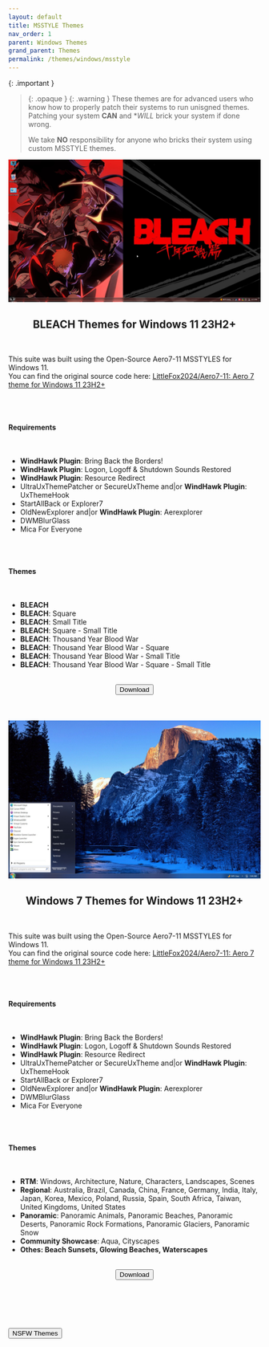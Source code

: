 ```yaml
---
layout: default
title: MSSTYLE Themes
nav_order: 1
parent: Windows Themes
grand_parent: Themes
permalink: /themes/windows/msstyle
---
```

<!-- 
{: .note }
> {: .opaque }
> 
>
> 
-->

{: .important }
> {: .opaque }
> {: .warning }
> These themes are for advanced users who know how to properly patch their systems to run unisgned themes. 
> Patching your system **CAN** and **WILL* brick your system if done wrong.
>
> We take **NO** responsibility for anyone who bricks their system using custom MSSTYLE themes.

<div class="w3-card">
    <div class="responsive">
        <img src="../../assets/images/themes/sfw/msstyle/BLEACH-TYBW.jpg" />
    </div>
    <div class="w3-container">
        <h2 class="text-small" style="text-align:center">BLEACH Themes for Windows 11 23H2+</h2>
        <br />
        <p>This suite was built using the Open-Source Aero7-11 MSSTYLES for Windows 11.<br />You can find the original source code here: <a href="https://github.com/LittleFox2024/Aero7-11" target="_blank">LittleFox2024/Aero7-11: Aero 7 theme for Windows 11 23H2+</a></p>
        <br /><br />
        <h4>Requirements</h4>
        <br />
        <ul>
            <li><b>WindHawk Plugin</b>: Bring Back the Borders!</li>
            <li><b>WindHawk Plugin</b>: Logon, Logoff & Shutdown Sounds Restored</li>
            <li><b>WindHawk Plugin</b>: Resource Redirect</li>
            <li>UltraUxThemePatcher or SecureUxTheme and|or <b>WindHawk Plugin</b>: UxThemeHook</li>
            <li>StartAllBack or Explorer7</li>
            <li>OldNewExplorer and|or <b>WindHawk Plugin</b>: Aerexplorer</li>
            <li>DWMBlurGlass</li>
            <li>Mica For Everyone</li>
        </ul>
        <br /><br />
        <h4>Themes</h4>
        <br />
        <ul>
            <li><b>BLEACH</b></li>
            <li><b>BLEACH</b>: Square</li>
            <li><b>BLEACH</b>: Small Title</li>
            <li><b>BLEACH</b>: Square - Small Title</li>
            <li><b>BLEACH</b>: Thousand Year Blood War</li>
            <li><b>BLEACH</b>: Thousand Year Blood War - Square</li>
            <li><b>BLEACH</b>: Thousand Year Blood War - Small Title</li>
            <li><b>BLEACH</b>: Thousand Year Blood War - Square - Small Title</li>
        </ul>
    </div>
    <br />
    <span class="fs-3">
        <div align="center" class="text-small">
            <a href="https://github.com/The-Back-Room/BLEACH-Themes-for-Windows-11/archive/refs/heads/main.zip" target="_blank">
            <button type="button" name="button" class="btn">Download</button></a> 
        </div>
    </span>
    <br />
</div>
<br /><br />
<div class="w3-card">
    <div class="responsive">
        <img src="../../assets/images/themes/sfw/msstyle/WINDOWS-7.jpg" />
    </div>
    <div class="w3-container">
        <h2 class="text-small" style="text-align:center">Windows 7 Themes for Windows 11 23H2+</h2>
        <br />
        <p>This suite was built using the Open-Source Aero7-11 MSSTYLES for Windows 11.<br />You can find the original source code here: <a href="https://github.com/LittleFox2024/Aero7-11" target="_blank">LittleFox2024/Aero7-11: Aero 7 theme for Windows 11 23H2+</a></p>
        <br /><br />
        <h4>Requirements</h4>
        <br />
        <ul>
            <li><b>WindHawk Plugin</b>: Bring Back the Borders!</li>
            <li><b>WindHawk Plugin</b>: Logon, Logoff & Shutdown Sounds Restored</li>
            <li><b>WindHawk Plugin</b>: Resource Redirect</li>
            <li>UltraUxThemePatcher or SecureUxTheme and|or <b>WindHawk Plugin</b>: UxThemeHook</li>
            <li>StartAllBack or Explorer7</li>
            <li>OldNewExplorer and|or <b>WindHawk Plugin</b>: Aerexplorer</li>
            <li>DWMBlurGlass</li>
            <li>Mica For Everyone</li>
        </ul>
        <br /><br />
        <h4>Themes</h4>
        <br />
        <ul>
            <li><b>RTM</b>: Windows, Architecture, Nature, Characters, Landscapes, Scenes</li>
            <li><b>Regional</b>: Australia, Brazil, Canada, China, France, Germany, India, Italy, Japan, Korea, Mexico, Poland, Russia, Spain, South Africa, Taiwan, United Kingdoms, United States</li>
            <li><b>Panoramic</b>: Panoramic Animals, Panoramic Beaches, Panoramic Deserts, Panoramic Rock Formations, Panoramic Glaciers, Panoramic Snow</li>
            <li><b>Community Showcase</b>: Aqua, Cityscapes</li>
            <li><b>Othes: Beach Sunsets, Glowing Beaches, Waterscapes</li>
        </ul>
    </div>
    <br />
    <span class="fs-3">
        <div align="center" class="text-small">
            <a href="https://github.com/The-Back-Room/Windows-7-Themes-for-Windows-11/archive/refs/heads/main.zip" target="_blank">
            <button type="button" name="button" class="btn">Download</button></a> 
        </div>
    </span>
    <br />

<br /><br />
<!-- ////////////////////////////////////////////////////////////////////////////////////////////////////////////////////// -->
<br />
<a href="/themes/windows/msstyle/nsfw">
<button type="button" name="button" class="btn">NSFW Themes</button></a> 
<br />
<!-- ////////////////////////////////////////////////////////////////////////////////////////////////////////////////////// -->